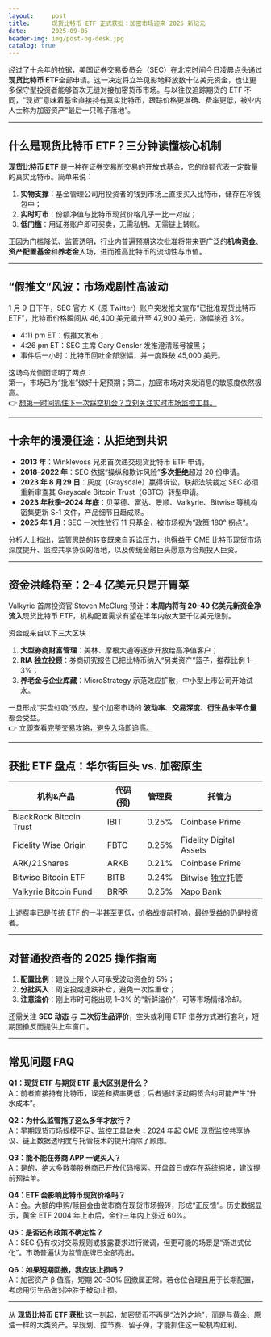 ```yaml
---
layout:     post
title:      现货比特币 ETF 正式获批：加密市场迎来 2025 新纪元
date:       2025-09-05
header-img: img/post-bg-desk.jpg
catalog: true
---
```


经过了十余年的拉锯，美国证券交易委员会（SEC）在北京时间今日凌晨点头通过**现货比特币 ETF**全部申请。这一决定将立竿见影地释放数十亿美元资金，也让更多保守型投资者能够首次无缝对接加密货币市场。与以往仅追踪期货的 ETF 不同，“现货”意味着基金直接持有真实比特币，跟踪价格更准确、费率更低，被业内人士称为加密资产“最后一只靴子落地”。

---

## 什么是现货比特币 ETF？三分钟读懂核心机制

**现货比特币 ETF** 是一种在证券交易所交易的开放式基金，它的份额代表一定数量的真实比特币。简单来说：

1. **实物支撑**：基金管理公司用投资者的钱到市场上直接买入比特币，储存在冷钱包中；  
2. **实时盯市**：份额净值与比特币现货价格几乎一比一对应；  
3. **低门槛**：用证券账户即可买卖，无需私钥、无需链上转账。

正因为门槛降低、监管透明，行业内普遍预期这次批准将带来更广泛的**机构资金**、**资产配置基金**和**养老金**入场，进而推高比特币的流动性与市值。

---

## “假推文”风波：市场戏剧性高波动

1 月 9 日下午，SEC 官方 X（原 Twitter）账户突发推文宣布“已批准现货比特币 ETF”，比特币价格瞬间从 46,400 美元飙升至 47,900 美元，涨幅接近 3%。

- 4:11 pm ET：假推文发布；  
- 4:26 pm ET：SEC 主席 Gary Gensler 发推澄清账号被黑；  
- 事件后一小时：比特币回吐全部涨幅，并一度跌破 45,000 美元。

这场乌龙侧面证明了两点：  
第一，市场已为“批准”做好十足预期；第二，加密市场对突发消息的敏感度依然极高。  
👉 [想第一时间抓住下一次踩空机会？立刻关注实时市场监控工具。](https://okxdog.com/)

---

## 十余年的漫漫征途：从拒绝到共识

- **2013 年**：Winklevoss 兄弟首次递交现货比特币 ETF 申请。  
- **2018–2022 年**：SEC 依据“操纵和欺诈风险”**多次拒绝**超过 20 份申请。  
- **2023 年 8 月29 日**：灰度（Grayscale）赢得诉讼，联邦法院裁定 SEC 必须重新审查其 Grayscale Bitcoin Trust（GBTC）转型申请。  
- **2023 年秋季–2024 年底**：贝莱德、富达、景顺、Valkyrie、Bitwise 等机构密集更新 S-1 文件，产品细节日趋成熟。  
- **2025 年 1 月**：SEC 一次性放行 11 只基金，被市场视为“政策 180° 拐点”。

分析人士指出，监管思路的转变既来自诉讼压力，也得益于 CME 比特币现货市场深度提升、监控共享协议的落地，以及传统金融巨头愿意为合规投入巨资。

---

## 资金洪峰将至：2–4 亿美元只是开胃菜

Valkyrie 首席投资官 Steven McClurg 预计：**本周内将有 20–40 亿美元新资金净流入**现货比特币 ETF，机构配置需求有望在半年内放大至千亿美元级别。

资金或来自以下三大区块：  
1. **大型券商财富管理**：美林、摩根大通等逐步开放给高净值客户；  
2. **RIA 独立投顾**：券商研究报告已把比特币纳入“另类资产”篮子，推荐比例 1–3%；  
3. **养老金与企业库藏**：MicroStrategy 示范效应扩散，中小型上市公司开始试水。

一旦形成“买盘虹吸”效应，整个加密市场的 **波动率**、**交易深度**、**衍生品未平仓量**都会受益。  
👉 [立即查看完整交易攻略，避免入场即追高。](https://okxdog.com/)

---

## 获批 ETF 盘点：华尔街巨头 vs. 加密原生

| 机构&产品 | 代码 (预) | 管理费 | 托管方 |
|---|---|---|---|
| BlackRock Bitcoin Trust | IBIT | 0.25% | Coinbase Prime |
| Fidelity Wise Origin | FBTC | 0.25% | Fidelity Digital Assets |
| ARK/21Shares | ARKB | 0.21% | Coinbase Prime |
| Bitwise Bitcoin ETF | BITB | 0.24% | Bitwise 独立托管 |
| Valkyrie Bitcoin Fund | BRRR | 0.25% | Xapo Bank |

上述费率已是传统 ETF 的一半甚至更低，价格战提前打响，最终受益的仍是投资者。

---

## 对普通投资者的 2025 操作指南

1. **配置比例**：建议上限个人可承受波动资金的 5%；  
2. **分批买入**：周定投或逢跌补仓，避免一次性重仓；  
3. **注意溢价**：刚上市时可能出现 1–3% 的“新鲜溢价”，可等市场情绪冷却。  

还需关注 **SEC 动态** 与 **二次衍生品评价**，空头或利用 ETF 借券方式进行套利，短期回撤反而提供上车窗口。

---

## 常见问题 FAQ

**Q1：现货 ETF 与期货 ETF 最大区别是什么？**  
A：前者直接持有比特币，误差和费率更低；后者通过滚动期货合约可能产生“升水成本”。

**Q2：为什么监管拖了这么多年才放行？**  
A：早期现货市场规模不足、监控工具缺失；2024 年起 CME 现货监控共享协议、链上数据透明度与托管技术的提升消除了顾虑。

**Q3：能不能在券商 APP 一键买入？**  
A：是的，绝大多数美股券商已开放代码搜索。开盘首日或存在系统拥堵，建议提前预挂单。

**Q4：ETF 会影响比特币现货价格吗？**  
A：会。大额的申购/赎回会由做市商在现货市场搬砖，形成“正反馈”。历史数据显示，黄金 ETF 2004 年上市后，金价三年内上涨近 60%。

**Q5：是否还有政策不确定性？**  
A：SEC 仍有权对交易规则或披露要求进行微调，但更可能的场景是“渐进式优化”。市场普遍认为监管底牌已全部亮出。

**Q6：如果短期回撤，我应该止损吗？**  
A：加密资产 β 值高，短期 20–30% 回撤属正常。若仓位合理且用于长期配置，考虑用衍生品做对冲胜于被动止损。

---

从 **现货比特币 ETF 获批** 这一刻起，加密货币不再是“法外之地”，而是与黄金、原油一样的大类资产。早规划、控节奏、留子弹，才能抓住这一轮机构红利。